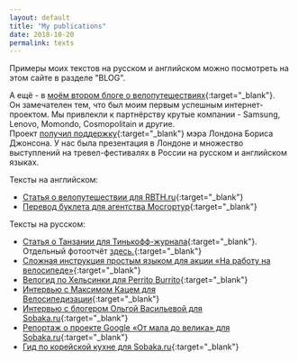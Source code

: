 ```yaml
---
layout: default
title: "My publications"
date: 2018-10-20
permalink: texts
---
```


Примеры моих текстов на русском и английском можно посмотреть на этом сайте в разделе "BLOG".

А ещё - в [моём втором блоге о велопутешествиях](http://2girls2bikes.com){:target="\_blank"}.  
Он замечателен тем, что был моим первым успешным интернет-проектом. Мы привлекли к партнёрству крутые компании - Samsung, Lenovo, Momondo, Cosmopolitain и другие.  
Проект [получил поддержку](https://2girls2bikes.com/mayoroflondon/){:target="\_blank"} мэра Лондона Бориса Джонсона.
У нас была презентация в Лондоне и множество выступлений на тревел-фестивалях в России на русском и английском языках.

Тексты на английском:

- [Статья о велопутешествии для RBTH.ru](https://www.rbth.com/arts/2014/08/30/pedal_power_russian_girls_explore_britain_and_ireland_by_bike_39319.html){:target="\_blank"}
- [Перевод буклета для агентства Мосгортур](https://drive.google.com/file/d/0B-XudFRANjTbR2Z5eDljeS10SWZPem1Lc2EyZ2VyREZ1TnRz/view?usp=sharing){:target="\_blank"}

Тексты на русском:

- [Статья о Танзании для Тинькофф-журнала](https://journal.tinkoff.ru/tanzania/){:target="\_blank"}. Oтдельный фотоотчёт [здесь.](https://meetthekosmos.com/tanzania){:target="\_blank"}
- [Сложная инструкция простым языком для акции «На работу на велосипеде»](https://bike2work.ru/pitstop-diy){:target="\_blank"}
- [Велогид по Хельсинки для Perrito Burrito](https://perito-burrito.com/posts/velo-helsinki){:target="\_blank"}
- [Интервью с Максимом Кацем для Велосипедизации](https://vk.com/velosipedization?w=wall-26516961_27118){:target="\_blank"}
- [Интервью с блогером Ольгой Васильевой для Sobaka.ru](images/texts/olya_03_12.jpg){:target="\_blank"}
- [Репортаж о проекте Google «От мала до велика» для Sobaka.ru](http://www.sobaka.ru/city/internet/81972){:target="\_blank"}
- [Гид по корейской кухне для Sobaka.ru](http://www.sobaka.ru/lifestyle/travel/74126){:target="\_blank"}
